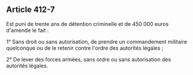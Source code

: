 Article 412-7
----
Est puni de trente ans de détention criminelle et de 450 000 euros d'amende le
fait :

1° Sans droit ou sans autorisation, de prendre un commandement militaire
quelconque ou de le retenir contre l'ordre des autorités légales ;

2° De lever des forces armées, sans ordre ou sans autorisation des autorités
légales.
